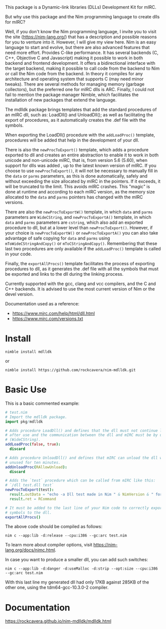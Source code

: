 This package is a Dynamic-link libraries (DLLs) Development Kit for mIRC.

But why use this package and the Nim programming language to create dlls for mIRC?

Well, if you don't know the Nim programming language, I invite you to visit the site (https://nim-lang.org/) that has a description and possible reasons for you to venture into it. However, I will give my view here. Nim is an easy language to start and evolve, but there are also advanced features that need more effort. Provides C-like performance. It has several backends (C, C++, Objective C and Javascript) making it possible to work in both backend and frontend development. It offers a bidirectional interface with the target backend, making it possible to call code from the backend to Nim or call the Nim code from the backend. In theory it compiles for any architecture and operating system that supports C (may need minor tweaks). There are several methods for managing memory (garbage collectors), but the preferred one for mIRC dlls is ARC. Finally, I could not fail to mention the package manager Nimble, which facilitates the installation of new packages that extend the language.

The mdlldk package brings templates that add the standard procedures of an mIRC dll, such as: LoadDll() and UnloadDll(); as well as facilitating the export of procedures, as it automatically creates the .def file with the symbols.

When exporting the LoadDll() procedure with the `addLoadProc()` template, procedures will be added that help in the development of your dll.

There is also the `newProcToExport()` template, which adds a procedure exported to dll and creates an entire abstraction to enable it to work in both unicode and non-unicode mIRC, that is, from version 5.6 (5.60), when support for dlls was added , up to the latest known version of mIRC. If you choose to use `newProcToExport()`, it will not be necessary to manually fill in the `data` or `parms` parameters, as this is done automatically, safely and without exceeding the size allocated by mIRC in the pointers. If it exceeds, it will be truncated to the limit. This avoids mIRC crashes. This "magic" is done at runtime and according to each mIRC version, as the memory size allocated to the `data` and `parms` pointers has changed with the mIRC versions.

There are also the `newProcToExportW()` template, in which `data` and `parms` parameters are `WideCString`, and `newProcToExportA()` template, in which `data` and `parms` parameters are `cstring`, which also add an exported procedure to dll, but at a lower level than `newProcToExport()`. However, if your choice is `newProcToExportW()` or `newProcToExportA()` you can also take advantage of safe copying for `data` and `parms` using `mToWideCStringAndCopy()` or `mToCStringAndCopy()`. Remembering that these last two procedures are only available if the `addLoadProc()` template is called in your code.

Finally, the `exportAllProcs()` template facilitates the process of exporting procedures to dll, as it generates the .def file with all the symbols that must be exported and links to the dll during the linking process.

Currently supported with the gcc, clang and vcc compilers, and the C and C++ backends. It is advised to use the most current version of Nim or the devel version.

Documentation used as a reference:
- https://www.mirc.com/help/html/dll.html
- https://www.mirc.com/versions.txt

# Install
`nimble install mdlldk`

or

`nimble install https://github.com/rockcavera/nim-mdlldk.git`

# Basic Use
This is a basic commented example:
```nim
# test.nim
# Import the mdlldk package.
import pkg/mdlldk

# Adds procedure LoadDll() and defines that the dll must not continue loaded
# after use and the communication between the dll and mIRC must be by unicode
# (WideCString).
addLoadProc(false, true):
  discard

# Adds procedure UnloadDll() and defines that mIRC can unload the dll when it is
# unused for ten minutes.
addUnloadProc(RAllowUnload):
  discard

# Adds the `test` procedure which can be called from mIRC like this:
# `/dll test.dll test`
newProcToExport(test):
  result.outData = "echo -a Dll test made in Nim " & NimVersion & " for mIRC"
  result.ret = RCommand

# It must be added to the last line of your Nim code to correctly export all
# symbols to the dll.
exportAllProcs()
```
The above code should be compiled as follows:

`nim c --app:lib -d:release --cpu:i386 --gc:arc test.nim`

To learn more about compiler options, visit https://nim-lang.org/docs/nimc.html.

In case you want to produce a smaller dll, you can add such switches:

`nim c --app:lib -d:danger -d:useMalloc -d:strip --opt:size --cpu:i386 --gc:arc test.nim`

With this last line my generated dll had only 17KB against 285KB of the other one, using the tdm64-gcc-10.3.0-2 compiler.

# Documentation
https://rockcavera.github.io/nim-mdlldk/mdlldk.html
